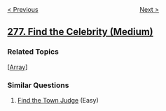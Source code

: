 <!--|This file generated by command(leetcode description); DO NOT EDIT.    |-->
<!--+----------------------------------------------------------------------+-->
<!--|@author    openset <openset.wang@gmail.com>                           |-->
<!--|@link      https://github.com/openset                                 |-->
<!--|@home      https://github.com/openset/leetcode                        |-->
<!--+----------------------------------------------------------------------+-->

[< Previous](https://github.com/openset/leetcode/tree/master/problems/paint-fence "Paint Fence")
　　　　　　　　　　　　　　　　
[Next >](https://github.com/openset/leetcode/tree/master/problems/first-bad-version "First Bad Version")

## [277. Find the Celebrity (Medium)](https://leetcode.com/problems/find-the-celebrity "搜寻名人")



### Related Topics
  [[Array](https://github.com/openset/leetcode/tree/master/tag/array/README.md)]

### Similar Questions
  1. [Find the Town Judge](https://github.com/openset/leetcode/tree/master/problems/find-the-town-judge) (Easy)
